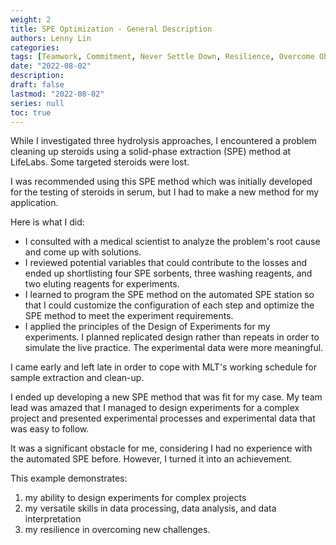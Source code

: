 ```yaml
---
weight: 2
title: SPE Optimization - General Description
authors: Lenny Lin
categories: 
tags: [Teamwork, Commitment, Never Settle Down, Resilience, Overcome Obstacles, Analytical Thinking,  Experimental Planning]
date: "2022-08-02"
description: 
draft: false
lastmod: "2022-08-02"
series: null
toc: true
---
```



While I investigated three hydrolysis approaches, I encountered a problem cleaning up steroids using a solid-phase extraction (SPE) method at LifeLabs.  Some targeted steroids were lost. 

I was recommended using this SPE method which was initially developed for the testing of steroids in serum, but I had to make a new method for my application.

Here is what I did:
-	I consulted with a medical scientist to analyze the problem's root cause and come up with solutions.
-	I reviewed potential variables that could contribute to the losses and ended up shortlisting four SPE sorbents, three washing reagents, and two eluting reagents for experiments.
-	I learned to program the SPE method on the automated SPE station so that I could customize the configuration of each step and optimize the SPE method to meet the experiment requirements.
-	I applied the principles of the Design of Experiments for my experiments.  I planned replicated design rather than repeats in order to simulate the live practice.   The experimental data were more meaningful.  

I came early and left late in order to cope with MLT's working schedule for sample extraction and clean-up.

I ended up developing a new SPE method that was fit for my case.  My team lead was amazed that I managed to design experiments for a complex project and presented experimental processes and experimental data that was easy to follow.

It was a significant obstacle for me, considering I had no experience with the automated SPE before.  However, I turned it into an achievement. 

This example demonstrates:
1)	my ability to design experiments for complex projects
2)	my versatile skills in data processing, data analysis, and data interpretation
3)	my resilience in overcoming new challenges.
